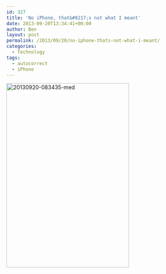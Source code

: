 ```yaml
---
id: 327
title: 'No iPhone, that&#8217;s not what I meant'
date: 2013-09-20T13:34:41+00:00
author: Ben
layout: post
permalink: /2013/09/20/no-iphone-thats-not-what-i-meant/
categories:
  - Technology
tags:
  - autocorrect
  - iPhone
---
```

[<img src="http://www.benjaminoakes.com/wp-content/uploads/2013/09/20130920-083435-med.jpg" alt="20130920-083435-med" width="320" height="480" class="aligncenter size-full wp-image-329" srcset="https://www.benjaminoakes.com/wp-content/uploads/2013/09/20130920-083435-med.jpg 320w, https://www.benjaminoakes.com/wp-content/uploads/2013/09/20130920-083435-med-200x300.jpg 200w" sizes="(max-width: 320px) 100vw, 320px" />](http://www.benjaminoakes.com/wp-content/uploads/2013/09/20130920-083435-med.jpg)